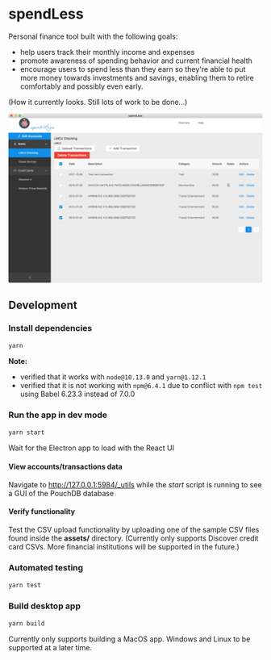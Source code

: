 # spendLess

Personal finance tool built with the following goals:

- help users track their monthly income and expenses
- promote awareness of spending behavior and current financial health
- encourage users to spend less than they earn so they're able to put more money towards investments and savings, enabling them to retire comfortably and possibly even early.

(How it currently looks. Still lots of work to be done...)

<img src="assets/screenshot-app-v0.3.0.jpg" />

## Development

### Install dependencies

```bash
yarn
```

**Note:**

- verified that it works with `node@10.13.0` and `yarn@1.12.1`
- verified that it is not working with `npm@6.4.1` due to conflict with `npm test` using Babel 6.23.3 instead of 7.0.0

### Run the app in dev mode

```bash
yarn start
```

Wait for the Electron app to load with the React UI

#### View accounts/transactions data

Navigate to http://127.0.0.1:5984/_utils while the _start_ script is running to see a GUI of the PouchDB database

#### Verify functionality

Test the CSV upload functionality by uploading one of the sample CSV files found inside the **assets/** directory. (Currently only supports Discover credit card CSVs. More financial institutions will be supported in the future.)

### Automated testing

```bash
yarn test
```

### Build desktop app

```bash
yarn build
```

Currently only supports building a MacOS app. Windows and Linux to be supported at a later time.
